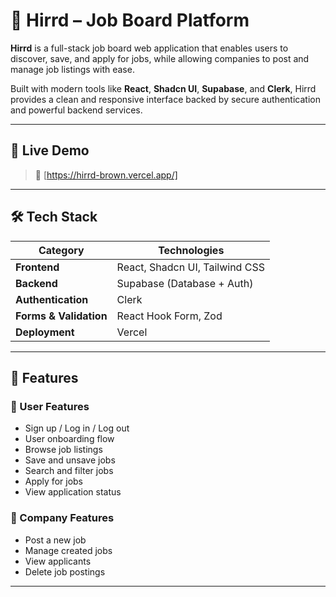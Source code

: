 # 💼 Hirrd – Job Board Platform

**Hirrd** is a full-stack job board web application that enables users to discover, save, and apply for jobs, while allowing companies to post and manage job listings with ease.

Built with modern tools like **React**, **Shadcn UI**, **Supabase**, and **Clerk**, Hirrd provides a clean and responsive interface backed by secure authentication and powerful backend services.

---

## 🚀 Live Demo

> 🔗 [https://hirrd-brown.vercel.app/]

---

## 🛠️ Tech Stack

| Category              | Technologies                                  |
|-----------------------|-----------------------------------------------|
| **Frontend**          | React, Shadcn UI, Tailwind CSS                |
| **Backend**           | Supabase (Database + Auth)                    |
| **Authentication**    | Clerk                                         |
| **Forms & Validation**| React Hook Form, Zod                          |
| **Deployment**        | Vercel                                        |

---

## 🚧 Features

### 👤 User Features

- Sign up / Log in / Log out
- User onboarding flow
- Browse job listings
- Save and unsave jobs
- Search and filter jobs
- Apply for jobs
- View application status

### 🏢 Company Features

- Post a new job
- Manage created jobs
- View applicants
- Delete job postings

---




